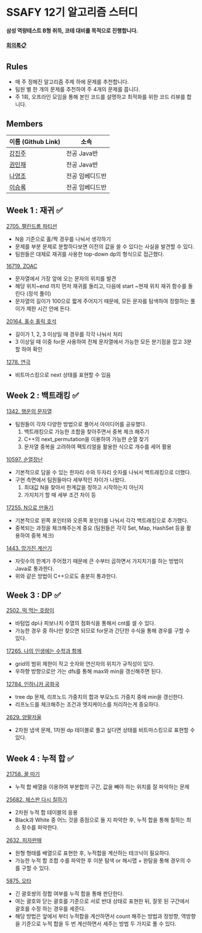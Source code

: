 # SSAFY 12기 알고리즘 스터디
#### 삼성 역량테스트 B형 취득, 코테 대비를 목적으로 진행합니다.
#### [회의록📋](https://docs.google.com/document/d/1EjaM0CXsTt4PHvZbOxp-2EXrSIyDbMyl6VO1BHClmkc/edit?usp=sharing)

## Rules
- 매 주 정해진 알고리즘 주제 하에 문제를 추천합니다.
- 팀원 별 한 개의 문제를 추천하여 주 4개의 문제를 풉니다.
- 주 1회, 오프라인 모임을 통해 본인 코드를 설명하고 최적화를 위한 코드 리뷰를 합니다.

## Members

| 이름 (Github Link) | 소속 |
|------------------|------|
| [강진주](https://github.com/Pearl-K) | 전공 Java반 |
| [권민채](https://github.com/MinchaeKwon) | 전공 Java반 |
| [나영조](https://github.com/Taebee00) | 전공 임베디드반 |
| [이승록](https://github.com/SeokguKim) | 전공 임베디드반 |




## Week 1 : 재귀 ✅
[2705. 팰린드롬 파티션](https://www.acmicpc.net/problem/2705)
- N을 기준으로 홀/짝 경우를 나눠서 생각하기
- 문제를 부분 문제로 분할하다보면 이전의 값을 쓸 수 있다는 사실을 발견할 수 있다.
- 팀원들은 대체로 재귀를 사용한 top-down dp의 형식으로 접근했다. 


[16719. ZOAC](https://www.acmicpc.net/problem/16719)
- 문자열에서 가장 앞에 오는 문자의 위치를 발견
- 해당 위치~end 까지 먼저 재귀를 돌리고, 다음에 start ~현재 위치 재귀 함수를 돌린다 (정석 풀이)
- 문자열의 길이가 100으로 짧게 주어지기 때문에, 모든 문자를 탐색하여 정렬하는 풀이가 제한 시간 안에 돈다.


[20164. 홀수 홀릭 호석](https://www.acmicpc.net/problem/20164)
- 길이가 1, 2, 3 이상일 때 경우를 각각 나눠서 처리
- 3 이상일 때 이중 for문 사용하여 전체 문자열에서 가능한 모든 분기점을 잡고 3분할 하여 확인


[1278. 연극](https://www.acmicpc.net/problem/1278)
- 비트마스킹으로 next 상태를 표현할 수 있음


## Week 2 : 백트래킹 ✅
[1342. 행운의 문자열](https://www.acmicpc.net/problem/1342)
 - 팀원들이 각자 다양한 방법으로 풀어서 아이디어를 공유했다.
   1. 백트래킹으로 가능한 조합을 찾아주면서 중복 체크 해주기
   2. C++의 next_permutation을 이용하여 가능한 순열 찾기
   3. 문자열 중복을 고려하여 팩토리얼을 활용한 식으로 개수를 세어 활용


[10597. 순열장난](https://www.acmicpc.net/problem/10597)
 - 기본적으로 담을 수 있는 한자리 수와 두자리 숫자를 나눠서 백트래킹으로 더했다.
 - 구현 측면에서 팀원들마다 세부적인 차이가 나왔다.
    1. 최대값 N을 찾아서 한계값을 정하고 시작하는지 아닌지
    2. 가지치기 할 때 세부 조건 차이 등


[17255. N으로 만들기](https://www.acmicpc.net/problem/17255)
 - 기본적으로 왼쪽 포인터와 오른쪽 포인터를 나눠서 각각 백트래킹으로 추가했다.
 - 중복되는 과정을 체크해주는게 중요 (팀원들은 각각 Set, Map, HashSet 등을 활용하여 중복 체크)


[1443. 망가진 계산기](https://www.acmicpc.net/problem/1443)
 - 자릿수의 한계가 주어졌기 때문에 큰 수부터 곱하면서 가지치기를 하는 방법이 Java로 통과한다.
 - 위와 같은 방법이 C++으로도 충분히 통과한다.


## Week 3 : DP ✅
[2502. 떡 먹는 호랑이](https://www.acmicpc.net/problem/2502)
 - 바텀업 dp나 피보나치 수열의 점화식을 통해서 cnt를 셀 수 있다.
 - 가능한 경우 중 하나만 찾으면 되므로 for문과 간단한 수식을 통해 경우를 구할 수 있다.


[17265. 나의 인생에는 수학과 함께](https://www.acmicpc.net/problem/17265)
 - grid의 범위 제한이 작고 숫자와 연산자의 위치가 규칙성이 있다.
 - 우하향 방향으로만 가는 dfs를 통해 max와 min을 갱신해주면 된다.


[12784. 인하니카 공화국](https://www.acmicpc.net/problem/12784)
 - tree dp 문제, 리프노드 가중치의 합과 부모노드 가중치 중에 min을 갱신한다.
 - 리프노드를 체크해주는 조건과 엣지케이스를 처리하는게 중요하다.

[2629. 양팔저울](https://www.acmicpc.net/problem/2629)
- 2차원 냅색 문제, 1차원 dp 테이블로 풀고 싶다면 상태를 비트마스킹으로 표현할 수 있다.


## Week 4 : 누적 합 ✅
[21758. 꿀 따기](https://www.acmicpc.net/problem/21758)
 - 누적 합 배열을 이용하여 부분합의 구간, 값을 빼야 하는 위치를 잘 파악하는 문제


[25682. 체스판 다시 칠하기](https://www.acmicpc.net/problem/25682)
 - 2차원 누적 합 테이블의 응용
 - Black과 White 중 어느 것을 중점으로 둘 지 파악한 후, 누적 합을 통해 칠하는 최소 횟수를 파악한다.

[2632. 피자판매](https://www.acmicpc.net/problem/2632)
 - 원형 형태를 배열으로 표현한 후, 누적합을 계산하는 테크닉이 필요하다.
 - 가능한 누적 합 조합 수를 파악한 후 이분 탐색 or 해시맵 + 완탐을 통해 경우의 수를 구할 수 있다.

[5875. 오타](https://www.acmicpc.net/problem/5875)
 - 긴 괄호쌍의 정합 여부를 누적 합을 통해 판단한다.
 - 여는 괄호와 닫는 괄호를 기준으로 서로 반대 상태로 표현한 뒤, 잘못 된 구간에서 괄호를 수정 하는 경우를 세준다.
 - 해당 방법은 앞에서 부터 누적합을 계산하면서 count 해주는 방법과 정방향, 역방향을 기준으로 누적 합을 두 번 계산하면서 세주는 방법 두 가지로 풀 수 있다.
